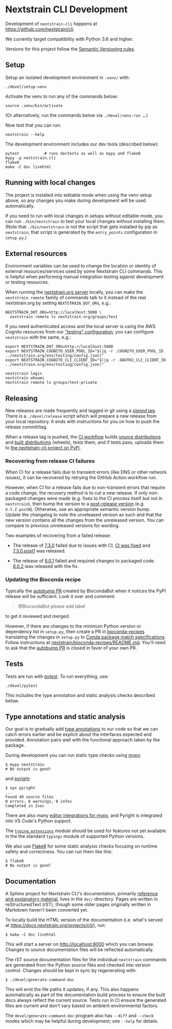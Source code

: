 # Nextstrain CLI Development

Development of `nextstrain-cli` happens at <https://github.com/nextstrain/cli>.

We currently target compatibility with Python 3.6 and higher.

Versions for this project follow the [Semantic Versioning rules][].

## Setup

Setup an isolated development environment in `.venv/` with:

    ./devel/setup-venv

Activate the venv to run any of the commands below:

    source .venv/bin/activate

(Or alternatively, run the commands below via `./devel/venv-run …`.)

Now test that you can run:

    nextstrain --help

The development environment includes our dev tools (described below):

    pytest           # runs doctests as well as mypy and flake8
    mypy -p nextstrain.cli
    flake8
    make -C doc livehtml

## Running with local changes

The project is installed into editable mode when using the venv setup above, so
any changes you make during development will be used automatically.

If you need to run with local changes in setups without editable mode, you can
run `./bin/nextstrain` to test your local changes without installing them.
(Note that `./bin/nextstrain` is not the script that gets installed by pip as
`nextstrain`; that script is generated by the `entry_points` configuration in
`setup.py`.)

## External resources

Environment variables can be used to change the location or identity of
external resources/services used by some Nextstrain CLI commands.  This is
helpful when performing manual integration testing against development or
testing resources.

When running the [nextstrain.org server][] locally, you can make the
`nextstrain remote` family of commands talk to it instead of the real
nextstrain.org by setting `NEXTSTRAIN_DOT_ORG`, e.g.:

    NEXTSTRAIN_DOT_ORG=http://localhost:5000 \
      nextstrain remote ls nextstrain.org/groups/test

If you need authenticated access and the local server is using the AWS Cognito
resources from our ["testing" configuration][], you can configure `nextstrain`
with the same, e.g.:

    export NEXTSTRAIN_DOT_ORG=http://localhost:5000
    export NEXTSTRAIN_COGNITO_USER_POOL_ID="$(jq -r .COGNITO_USER_POOL_ID ../nextstrain.org/env/testing/config.json)"
    export NEXTSTRAIN_COGNITO_CLI_CLIENT_ID="$(jq -r .OAUTH2_CLI_CLIENT_ID ../nextstrain.org/env/testing/config.json)"

    nextstrain login
    nextstrain whoami
    nextstrain remote ls groups/test-private

## Releasing

New releases are made frequently and tagged in git using a [_signed_ tag][].
There is a `./devel/release` script which will prepare a new release from your
local repository.  It ends with instructions for you on how to push the release
commit/tag.

When a release tag is pushed, the [CI workflow][] builds [source
distributions][] and [built distributions][] (wheels), tests them, and if tests
pass, uploads them to [the nextstrain-cli project on
PyPi](https://pypi.org/project/nextstrain-cli).

### Recovering from release CI failures

When CI for a release fails due to transient errors (like DNS or other network
issues), it can be recovered by retrying the GitHub Action workflow run.

However, when CI for a release fails due to non-transient errors that require a
code change, the recovery method is to cut a new release.  If only non-packaged
changes were made (e.g. fixes to the CI process itself but not in
`nextstrain`), then bump the version to a [post-release version][] (e.g.
`X.Y.Z.postN`).  Otherwise, use an appropriate semantic version bump.  Update
the changelog to note the unreleased version as such and that the new version
contains all the changes from the unreleased version.  You can compare to
previous unreleased versions for wording.

Two examples of recovering from a failed release:

  * The release of
    [7.3.0](https://github.com/nextstrain/cli/blob/7ba087b4/CHANGES.md#730-19-september-2023)
    failed due to issues with CI.
    [CI was fixed](https://github.com/nextstrain/cli/pull/314) and
    [7.3.0.post1](https://github.com/nextstrain/cli/blob/7ba087b4/CHANGES.md#730post1-19-september-2023)
    was released.

  * The release of
    [6.0.1](https://github.com/nextstrain/cli/blob/7ba087b4/CHANGES.md#601-3-january-2023)
    failed and required changes to packaged code.
    [6.0.2](https://github.com/nextstrain/cli/blob/7ba087b4/CHANGES.md#602-3-january-2023)
    was released with the fix.

### Updating the Bioconda recipe

Typically the [autobump PR][] created by BiocondaBot when it notices the PyPI
release will be sufficient.  Look it over and comment:

> @BiocondaBot please add label

to get it reviewed and merged.

However, if there are changes to the minimum Python version or dependency list in `setup.py`, then
create a PR in [bioconda-recipes][] translating the changes in `setup.py` to
[Conda package match specifications][].
Follow instructions at [nextstrain/bioconda-recipes/README.md][].
You'll need to ask that the [autobump PR][] is closed in favor of your own PR.

## Tests

Tests are run with [pytest](https://pytest.org).  To run everything, use:

    ./devel/pytest

This includes the type annotation and static analysis checks described below.

## Type annotations and static analysis

Our goal is to gradually add [type annotations][] to our code so that we can
catch errors earlier and be explicit about the interfaces expected and
provided.  Annotation pairs well with the functional approach taken by the
package.

During development you can run static type checks using [mypy][]:

    $ mypy nextstrain
    # No output is good!

and [pyright][]:

    $ npx pyright
    ...
    Found 40 source files
    0 errors, 0 warnings, 0 infos
    Completed in 2sec

There are also many [editor integrations for mypy][], and Pyright is integrated
into VS Code's Python support.

The [`typing_extensions`][] module should be used for features not yet available
in the the standard `typings` module of supported Python versions.

We also use [Flake8][] for some static analysis checks focusing on runtime
safety and correctness.  You can run them like this:

    $ flake8
    # No output is good!

## Documentation

A Sphinx project for Nextstrain CLI's documentation, primarily [reference and
explanatory material](https://documentation.divio.com), lives in the `doc/`
directory.  Pages are written in reStructuredText (rST), though some older
pages originally written in Markdown haven't been converted yet.

To locally build the HTML version of the documentation (i.e. what's served at
<https://docs.nextstrain.org/projects/cli/>), run:

    $ make -C doc livehtml

This will start a server on <http://localhost:8000> which you can browse.
Changes to source documentation files will be reflected automatically.

The rST source documentation files for the individual `nextstrain` commands are
generated from the Python source files and checked into version control.
Changes should be kept in sync by regenerating with:

    $ ./devel/generate-command-doc

This will emit the file paths it updates, if any.  This also happens
automatically as part of the documentation build process to ensure the built
docs always reflect the current source.   Tests run in CI ensure the generated
files are current and don't vary based on ambient environmental factors.

The `devel/generate-command-doc` program also has `--diff` and `--check` modes
which may be helpful during development; see `--help` for details.


[Semantic Versioning rules]: https://semver.org
[nextstrain.org server]: https://github.com/nextstrain/nextstrain.org
["testing" configuration]: https://github.com/nextstrain/nextstrain.org/tree/@/env/testing/
[_signed_ tag]: https://git-scm.com/book/en/v2/Git-Tools-Signing-Your-Work
[CI workflow]: ../.github/workflows/ci.yaml
[source distributions]: https://packaging.python.org/en/latest/glossary/#term-Source-Distribution
[built distributions]: https://packaging.python.org/en/latest/glossary/#term-Built-Distribution
[type annotations]: https://www.python.org/dev/peps/pep-0484/
[mypy]: http://mypy-lang.org/
[pyright]: https://github.com/microsoft/pyright
[editor integrations for mypy]: https://github.com/python/mypy#integrations
[`typing_extensions`]: https://pypi.org/project/typing-extensions
[Flake8]: https://flake8.pycqa.org
[post-release version]: https://peps.python.org/pep-0440/#post-releases
[autobump PR]: https://github.com/bioconda/bioconda-recipes/pulls?q=is%3Apr+author%3Abiocondabot+nextstrain-cli
[bioconda-recipes]: https://github.com/bioconda/bioconda-recipes
[Conda package match specifications]: https://docs.conda.io/projects/conda-build/en/stable/resources/package-spec.html#package-match-specifications
[nextstrain/bioconda-recipes/README.md]: https://github.com/nextstrain/bioconda-recipes/blob/readme/README.md
